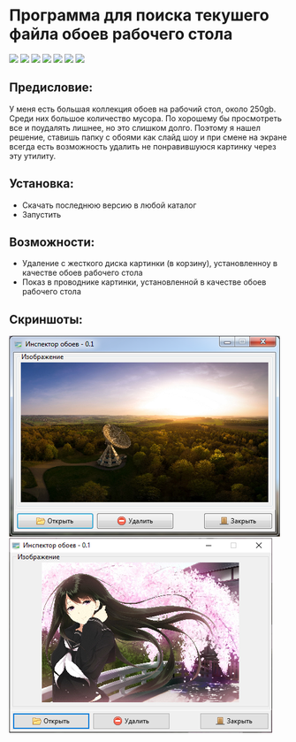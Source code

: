 # Программа для поиска текушего файла обоев рабочего стола

![](https://img.shields.io/github/v/release/accuratealx/DayzModTool)
![](https://img.shields.io/github/stars/accuratealx/DayzModTool)
![](https://img.shields.io/github/downloads/accuratealx/DayzModTool/total)
![](https://img.shields.io/github/repo-size/accuratealx/DayzModTool)
![](https://img.shields.io/github/release-date/accuratealx/DayzModTool)
![](https://img.shields.io/github/last-commit/accuratealx/DayzModTool)
![](https://img.shields.io/github/languages/top/accuratealx/DayzModTool)

## Предисловие:
У меня есть большая коллекция обоев на рабочий стол, около 250gb. Среди них большое количество мусора. По хорошему бы просмотреть все и поудалять лишнее, но это слишком долго. Поэтому я нашел решение, ставишь папку с обоями как слайд шоу и при смене на экране всегда есть возможность удалить не понравившуюся картинку через эту утилиту.

## Установка:
- Скачать последнюю версию в любой каталог
- Запустить

## Возможности:
- Удаление с жесткого диска картинки (в корзину), установленноу в качестве обоев рабочего стола
- Показ в проводнике картинки, установленной в качестве обоев рабочего стола 

## Скриншоты:
![Windows 7 скриншот](https://github.com/accuratealx/WallpaperInspector/raw/master/Res/Screen7.png)
![Windows 10 скриншот](https://github.com/accuratealx/WallpaperInspector/raw/master/Res/Screen10.png)

